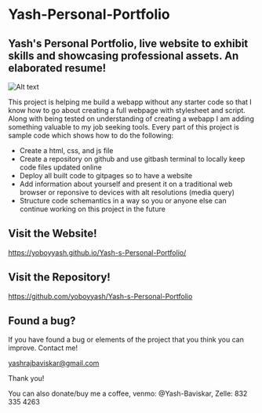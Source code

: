 # Yash-Personal-Portfolio
## Yash's Personal Portfolio, live website to exhibit skills and showcasing professional assets. An elaborated resume!

![Alt text](/Yash-s-Personal-Portfolio/Images/Screenshot%202023-11-27%20150435.png)

This project is helping me build a webapp without any starter code so that I know how to go about creating a full webpage with stylesheet and script. Along with being tested on understanding of creating a webapp I am adding something valuable to my job seeking tools. Every part of this project is sample code which shows how to do the following:

 * Create a html, css, and js file
 * Create a repository on github and use gitbash terminal to locally keep code files updated online
 * Deploy all built code to gitpages so to have a website
 * Add information about yourself and present it on a traditional web browser or reponsive to devices with alt resolutions (media query) 
 * Structure code schemantics in a way so you or anyone else can continue working on this project in the future 

## Visit the Website!
https://yoboyyash.github.io/Yash-s-Personal-Portfolio/

## Visit the Repository!
https://github.com/yoboyyash/Yash-s-Personal-Portfolio

## Found a bug?

If you have found a bug or elements of the project that you think you can improve. Contact me!

yashrajbaviskar@gmail.com

Thank you!

You can also donate/buy me a coffee, venmo: @Yash-Baviskar, Zelle: 832 335 4263